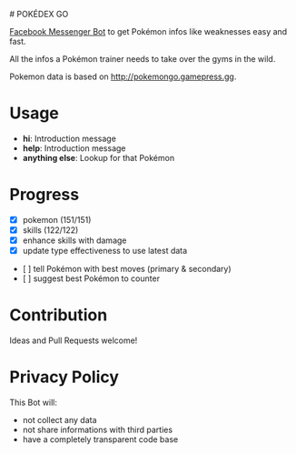 # POKÉDEX GO

[Facebook Messenger Bot](https://www.facebook.com/pokemondexgo) to get Pokémon infos like weaknesses easy and fast.

All the infos a Pokémon trainer needs to take over the gyms in the wild.

Pokemon data is based on http://pokemongo.gamepress.gg.

# Usage

- **hi**: Introduction message
- **help**: Introduction message
- **anything else**: Lookup for that Pokémon

# Progress

- [x] pokemon (151/151)
- [x] skills (122/122)
- [x] enhance skills with damage
- [x] update type effectiveness to use latest data
- [ ] tell Pokémon with best moves (primary & secondary)
- [ ] suggest best Pokémon to counter

# Contribution

Ideas and Pull Requests welcome!

# Privacy Policy

This Bot will:

- not collect any data
- not share informations with third parties
- have a completely transparent code base
